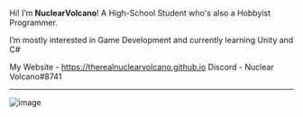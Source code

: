 Hi! I’m **NuclearVolcano**!
A High-School Student who's also a Hobbyist Programmer.

I’m mostly interested in Game Development and currently learning Unity and C#

My Website - https://therealnuclearvolcano.github.io
Discord - Nuclear Volcano#8741

***

![image](https://github-readme-stats.vercel.app/api/top-langs/?username=TheRealNuclearVolcano&layout=compact&langs_count=8&hide_border=true&title_color=ffffff&icon_color=ffffff&text_color=ffffff&bg_color=161b22)

<!---
TheRealNuclearVolcano/TheRealNuclearVolcano is a ✨ special ✨ repository because its `README.md` (this file) appears on your GitHub profile.
You can click the Preview link to take a look at your changes.
--->
